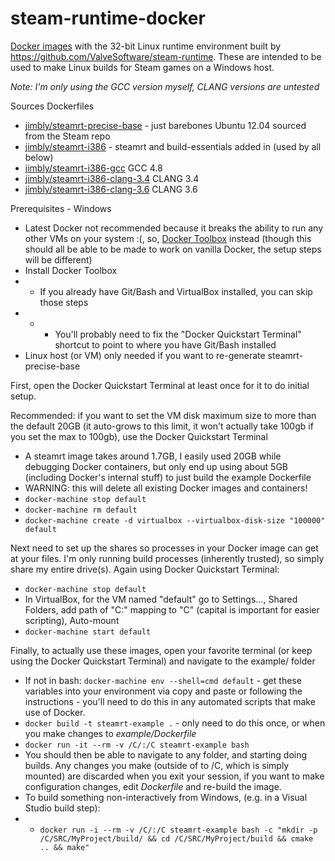 steam-runtime-docker
====================

[Docker images](https://hub.docker.com/u/jimbly/) with the 32-bit Linux runtime environment built by 
https://github.com/ValveSoftware/steam-runtime.  These are intended to be used
to make Linux builds for Steam games on a Windows host.

*Note: I'm only using the _GCC_ version myself, CLANG versions are untested*

Sources Dockerfiles
* [jimbly/steamrt-precise-base](steamrt-precise-base/README.md) - just barebones Ubuntu 12.04 sourced from the Steam repo
* [jimbly/steamrt-i386](steamrt-i386-gcc/Dockerfile) - steamrt and build-essentials added in (used by all below)
* [jimbly/steamrt-i386-gcc](steamrt-i386-gcc/Dockerfile) GCC 4.8
* [jimbly/steamrt-i386-clang-3.4](steamrt-i386-clang-3.4/Dockerfile) CLANG 3.4
* [jimbly/steamrt-i386-clang-3.6](steamrt-i386-clang-3.6/Dockerfile) CLANG 3.6

Prerequisites - Windows
* Latest Docker not recommended because it breaks the ability to run any other VMs on your system :(, so, [Docker Toolbox](https://docs.docker.com/toolbox/toolbox_install_windows/) instead (though this should all be able to be made to work on vanilla Docker, the setup steps will be different)
* Install Docker Toolbox
* * If you already have Git/Bash and VirtualBox installed, you can skip those steps
* * * You'll probably need to fix the "Docker Quickstart Terminal" shortcut to point to where you have Git/Bash installed
* Linux host (or VM) only needed if you want to re-generate steamrt-precise-base

First, open the Docker Quickstart Terminal at least once for it to do initial setup.

Recommended: if you want to set the VM disk maximum size to more than the default 20GB (it auto-grows to this limit, it won't actually take 100gb if you set the max to 100gb), use the Docker Quickstart Terminal
* A steamrt image takes around 1.7GB, I easily used 20GB while debugging Docker containers, but only end up using about 5GB (including Docker's internal stuff) to just build the example Dockerfile
* WARNING: this will delete all existing Docker images and containers!
* `docker-machine stop default`
* `docker-machine rm default`
* `docker-machine create -d virtualbox --virtualbox-disk-size "100000" default`

Next need to set up the shares so processes in your Docker image can get at your files.  I'm only running build processes (inherently trusted), so simply share my entire drive(s).  Again using Docker Quickstart Terminal:
* `docker-machine stop default`
* In VirtualBox, for the VM named "default" go to Settings..., Shared Folders, add path of "C:\" mapping to "C" (capital is important for easier scripting), Auto-mount
* `docker-machine start default`

Finally, to actually use these images, open your favorite terminal (or keep using the Docker Quickstart Terminal) and navigate to the example/ folder
* If not in bash: `docker-machine env --shell=cmd default` - get these variables into your environment via copy and paste or following the instructions - you'll need to do this in any automated scripts that make use of Docker.
* `docker build -t steamrt-example .` - only need to do this once, or when you make changes to _example/Dockerfile_
* `docker run -it --rm -v /C/:/C steamrt-example bash`
* You should then be able to navigate to any folder, and starting doing builds. Any changes you make (outside of to /C, which is simply mounted) are discarded when you exit your session, if you want to make configuration changes, edit _Dockerfile_ and re-build the image.
* To build something non-interactively from Windows, (e.g. in a Visual Studio build step):
* * `docker run -i --rm -v /C/:/C steamrt-example bash -c "mkdir -p /C/SRC/MyProject/build/ && cd /C/SRC/MyProject/build && cmake .. && make"`

